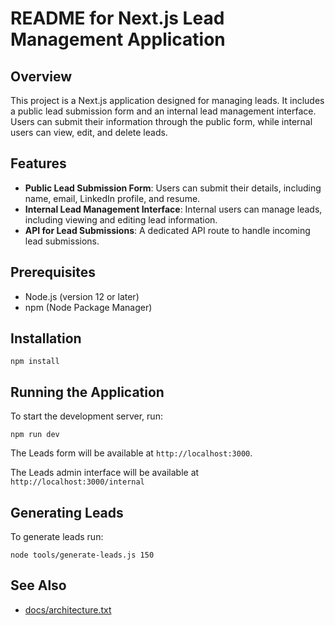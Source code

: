 # README for Next.js Lead Management Application

## Overview

This project is a Next.js application designed for managing leads. It includes a public lead submission form and an internal lead management interface. Users can submit their information through the public form, while internal users can view, edit, and delete leads.

## Features

- **Public Lead Submission Form**: Users can submit their details, including name, email, LinkedIn profile, and resume.
- **Internal Lead Management Interface**: Internal users can manage leads, including viewing and editing lead information.
- **API for Lead Submissions**: A dedicated API route to handle incoming lead submissions.


## Prerequisites

- Node.js (version 12 or later)
- npm (Node Package Manager)

## Installation

   ```
   npm install

   ```

## Running the Application

To start the development server, run:

```
npm run dev
```

The Leads form will be available at `http://localhost:3000`.

The Leads admin interface will be available at `http://localhost:3000/internal`




## Generating Leads

To generate leads run:
```
node tools/generate-leads.js 150
```

## See Also

* [docs/architecture.txt](docs/architecture.txt)